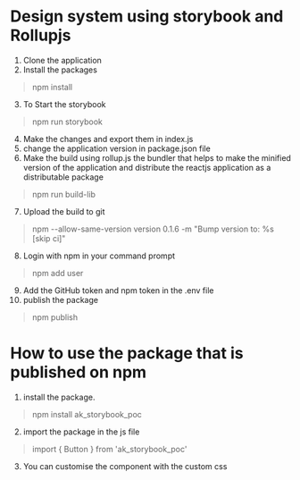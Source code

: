 <h1>Design system using storybook and Rollupjs</h1>

1. Clone the application
2. Install the packages
  > npm install
3. To Start the storybook
  > npm run storybook
4. Make the changes and export them in index.js
5. change the application version in package.json file
6. Make the build using rollup.js the bundler that helps to make the minified     version of the application and distribute the reactjs application as a distributable package
  > npm run build-lib
7. Upload the build to git
  > npm --allow-same-version version 0.1.6 -m "Bump version to: %s [skip ci]"
8. Login with npm in your command prompt
  > npm add user
9. Add the GitHub token and npm token in the .env file
10. publish the package
  > npm publish

<h1>How to use the package that is published on npm</h1>

1. install the package.
  > npm install ak_storybook_poc

2. import the package in the js file
  > import { Button } from 'ak_storybook_poc'

3. You can customise the component with the custom css

